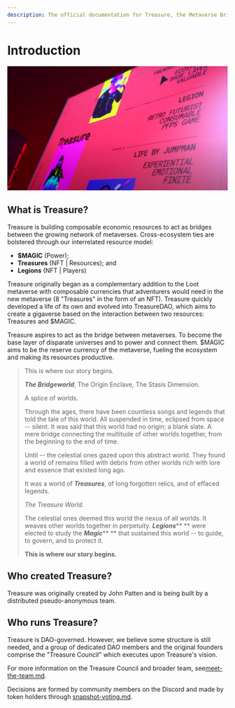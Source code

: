 ```yaml
---
description: The official documentation for Treasure, the Metaverse Bridgeworld.
---
```


# Introduction



![](.gitbook/assets/image.png)

## What is Treasure?

Treasure is building composable economic resources to act as bridges between the growing network of metaverses. Cross-ecosystem ties are bolstered through our interrelated resource model:

* **$MAGIC** (Power);
* **Treasures** (NFT | Resources); and&#x20;
* **Legions** (NFT | Players)

Treasure originally began as a complementary addition to the Loot metaverse with composable currencies that adventurers would need in the new metaverse (8 "Treasures" in the form of an NFT). Treasure quickly developed a life of its own and evolved into TreasureDAO, which aims to create a gigaverse based on the interaction between two resources: Treasures and $MAGIC.&#x20;

Treasure aspires to act as the bridge between metaverses. To become the base layer of disparate universes and to power and connect them. $MAGIC aims to be the reserve currency of the metaverse, fueling the ecosystem and making its resources productive.

> This is where our story begins.
>
> _**The Bridgeworld**_, The Origin Enclave, The Stasis Dimension.
>
> A splice of worlds.
>
> Through the ages, there have been countless songs and legends that told the tale of this world. All suspended in time, eclipsed from space -- silent. It was said that this world had no origin; a blank slate. A mere bridge connecting the multitude of other worlds together, from the beginning to the end of time.
>
> Until -- the celestial ones gazed upon this abstract world. They found a world of remains filled with debris from other worlds rich with lore and essence that existed long ago.
>
> It was a world of _**Treasures**_, of long forgotten relics, and of effaced legends.
>
> _The Treasure World._
>
> The celestial ones deemed this world the nexus of all worlds. It weaves other worlds together in perpetuity. _**Legions**_** ** were elected to study the _**Magic**_** ** that sustained this world -- to guide, to govern, and to protect it.
>
> **This is where our story begins.**

## Who created Treasure?

Treasure was originally created by John Patten and is being built by a distributed pseudo-anonymous team.

## Who runs Treasure?

Treasure is DAO-governed. However, we believe some structure is still needed, and a group of dedicated DAO members and the original founders comprise the "Treasure Council" which executes upon Treasure's vision.

For more information on the Treasure Council and broader team, see[meet-the-team.md](meet-the-team.md "mention").

Decisions are formed by community members on the Discord and made by token holders through [snapshot-voting.md](governance/snapshot-voting.md "mention").&#x20;
